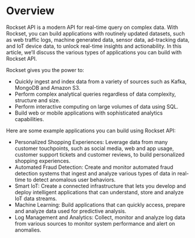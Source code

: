 # Overview

Rockset API is a modern API for real-time query on complex data. With Rockset,
you can build applications with routinely updated datasets, such as web traffic
logs, machine generated data, sensor data, ad-tracking data, and IoT device
data, to unlock real-time insights and actionability. In this article, we’ll
discuss the various types of applications you can build with Rockset API.

Rockset gives you the power to:

- Quickly ingest and index data from a variety of sources such as Kafka,
  MongoDB and Amazon S3.
- Perform complex analytical queries regardless of data complexity, structure
  and size.
- Perform interactive computing on large volumes of data using SQL.
- Build web or mobile applications with sophisticated analytics capabilities.

Here are some example applications you can build using Rockset API:

- Personalized Shopping Experiences: Leverage data from many customer
  touchpoints, such as social media, web and app usage, customer support
  tickets and customer reviews, to build personalized shopping experiences.
- Automated Fraud Detection: Create and monitor automated fraud detection
  systems that ingest and analyze various types of data in real-time to detect
  anomalous user behaviors.
- Smart IoT: Create a connected infrastructure that lets you develop and deploy
  intelligent applications that can understand, store and analyze IoT data
  streams.
- Machine Learning: Build applications that can quickly access, prepare and
  analyze data used for predictive analysis.
- Log Management and Analytics: Collect, monitor and analyze log data from
  various sources to monitor system performance and alert on anomalies.
